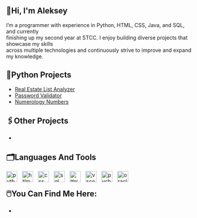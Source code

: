 ## 👋Hi, I'm Aleksey
<p>I’m a programmer with experience in Python, HTML, CSS, Java, and SQL, and currently<br>
finishing up my second year at STCC. I enjoy building diverse projects that showcase my skills<br>
across multiple technologies and continuously strive to improve and expand my knowledge.<br>
</p>

<h2>📎Python Projects</h2>

- [Real Estate List Analyzer](https://github.com/alekseykatal/pythonstcc)
- [Password Validator](https://github.com/alekseykatal/Password-Validator)
- [Numerology Numbers](google.com)

<h2>🖇️Other Projects</h2>

-

<h2>🗂️Languages And Tools</h2>
<img align="left" alt="python" width="30px" style="padding-right:10px;" src="https://cdn.jsdelivr.net/gh/devicons/devicon@latest/icons/python/python-original.svg"/>
<img align="left" alt="htlm5" width="30px" style="padding-right:10px;" src="https://cdn.jsdelivr.net/gh/devicons/devicon/icons/html5/html5-plain.svg"/>
<img align="left" alt="css" width="30px" style="padding-right:10px;" src="https://cdn.jsdelivr.net/gh/devicons/devicon@latest/icons/css3/css3-original.svg"/>
<img align="left" alt="sql" width="30px" style="padding-right:10px;" src="https://cdn.jsdelivr.net/gh/devicons/devicon@latest/icons/azuresqldatabase/azuresqldatabase-original.svg"/>
<img align="left" alt="mysql" width="30px" style="padding-right:10px;" src="https://cdn.jsdelivr.net/gh/devicons/devicon@latest/icons/mysql/mysql-original.svg"/>
<img align="left" alt="vscode" width="30px" style="padding-right:10px;" src="https://cdn.jsdelivr.net/gh/devicons/devicon@latest/icons/vscode/vscode-original.svg"/>
<img align="left" alt="pycharm" width="30px" style="padding-right:10px;" src="https://cdn.jsdelivr.net/gh/devicons/devicon@latest/icons/pycharm/pycharm-original.svg"/>
<img align="left" alt="oracle" width="30px" style="padding-right:10px;" src="https://cdn.jsdelivr.net/gh/devicons/devicon@latest/icons/oracle/oracle-original.svg"/>

<br>

<h2>🖱️You Can Find Me Here:</h2>

-
